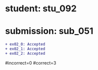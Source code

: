 # student: stu_092
# submission: sub_051

```diff
+ ex02_0: Accepted
+ ex02_1: Accepted
+ ex02_2: Accepted
```
#incorrect=0
#correct=3
